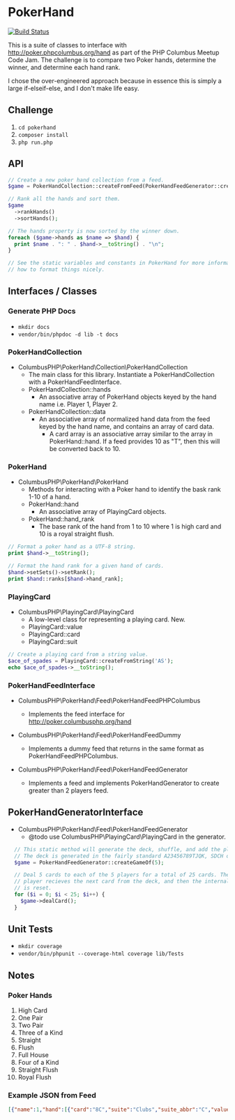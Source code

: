 # PokerHand

[![Build Status](https://travis-ci.org/mradcliffe/pokerhand.svg?branch=master)](https://travis-ci.org/mradcliffe/pokerhand)

This is a suite of classes to interface with http://poker.phpcolumbus.org/hand
as part of the PHP Columbus Meetup Code Jam. The challenge is to compare two
Poker hands, determine the winner, and determine each hand rank.

I chose the over-engineered approach because in essence this is simply a large
if-elseif-else, and I don't make life easy.

## Challenge

1. `cd pokerhand`
2. `composer install`
3. `php run.php`

## API

```php
// Create a new poker hand collection from a feed.
$game = PokerHandCollection::createFromFeed(PokerHandFeedGenerator::createGameOf(2));

// Rank all the hands and sort them.
$game
  ->rankHands()
  ->sortHands();

// The hands property is now sorted by the winner down.
foreach ($game->hands as $name => $hand) {
  print $name . ": " . $hand->__toString() . "\n";
}

// See the static variables and constants in PokerHand for more information on
// how to format things nicely.
```

## Interfaces / Classes

### Generate PHP Docs

- `mkdir docs`
- `vendor/bin/phpdoc -d lib -t docs`

### PokerHandCollection

- ColumbusPHP\PokerHand\Collection\PokerHandCollection
  - The main class for this library. Instantiate a PokerHandCollection with a PokerHandFeedInterface.
  - PokerHandCollection::hands
     - An associative array of PokerHand objects keyed by the hand name i.e. Player 1, Player 2.
  - PokerHandCollection::data
     - An associative array of normalized hand data from the feed keyed by the hand name, and contains an array of card data.
        - A card array is an associative array similar to the array in PokerHand::hand. If a feed provides 10 as "T", then this will be converted back to 10.

### PokerHand

- ColumbusPHP\PokerHand\PokerHand
   - Methods for interacting with a Poker hand to identify the bask rank 1-10 of a hand.
   - PokerHand::hand
      - An associative array of PlayingCard objects.
   - PokerHand::hand_rank
     - The base rank of the hand from 1 to 10 where 1 is high card and 10 is a royal straight flush.

```php
// Format a poker hand as a UTF-8 string.
print $hand->__toString();

// Format the hand rank for a given hand of cards.
$hand->setSets()->setRank();
print $hand::ranks[$hand->hand_rank];
```

### PlayingCard

- ColumbusPHP\PlayingCard\PlayingCard
  - A low-level class for representing a playing card. New.
  - PlayingCard::value
  - PlayingCard::card
  - PlayingCard::suit

```php
// Create a playing card from a string value.
$ace_of_spades = PlayingCard::createFromString('AS');
echo $ace_of_spades->__toString();
```

### PokerHandFeedInterface

- ColumbusPHP\PokerHand\Feed\PokerHandFeedPHPColumbus
   - Implements the feed interface for http://poker.columbusphp.org/hand

- ColumbusPHP\PokerHand\Feed\PokerHandFeedDummy
   - Implements a dummy feed that returns in the same format as PokerHandFeedPHPColumbus.

- ColumbusPHP\PokerHand\Feed\PokerHandFeedGenerator
   - Implements a feed and implements PokerHandGenerator to create greater than 2 players feed.

## PokerHandGeneratorInterface

- ColumbusPHP\PokerHand\Feed\PokerHandFeedGenerator
   - @todo use ColumbusPHP\PlayingCard\PlayingCard in the generator.

```php
  // This static method will generate the deck, shuffle, and add the players.
  // The deck is generated in the fairly standard A23456789TJQK, SDCH order.
  $game = PokerHandFeedGenerator::createGameOf(5);

  // Deal 5 cards to each of the 5 players for a total of 25 cards. The current
  // player recieves the next card from the deck, and then the internal pointer
  // is reset.
  for ($i = 0; $i < 25; $i++) {
    $game->dealCard();
  }
```

## Unit Tests

- `mkdir coverage`
- `vendor/bin/phpunit --coverage-html coverage lib/Tests`

## Notes

### Poker Hands

1. High Card
2. One Pair
3. Two Pair
4. Three of a Kind
5. Straight
6. Flush
7. Full House
8. Four of a Kind
9. Straight Flush
10. Royal Flush

### Example JSON from Feed

```json
[{"name":1,"hand":[{"card":"8C","suite":"Clubs","suite_abbr":"C","value":"Eight","value_abbr":8},{"card":"KS","suite":"Spades","suite_abbr":"S","value":"King","value_abbr":"K"},{"card":"QD","suite":"Diamonds","suite_abbr":"D","value":"Queen","value_abbr":"Q"},{"card":"JS","suite":"Spades","suite_abbr":"S","value":"Jack","value_abbr":"J"},{"card":"2S","suite":"Spades","suite_abbr":"S","value":"Two","value_abbr":2}]},{"name":2,"hand":[{"card":"3S","suite":"Spades","suite_abbr":"S","value":"Three","value_abbr":3},{"card":"4H","suite":"Hearts","suite_abbr":"H","value":"Four","value_abbr":4},{"card":"AS","suite":"Spades","suite_abbr":"S","value":"Ace","value_abbr":"A"},{"card":"4C","suite":"Clubs","suite_abbr":"C","value":"Four","value_abbr":4},{"card":"3H","suite":"Hearts","suite_abbr":"H","value":"Three","value_abbr":3}]}]

```
